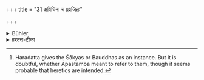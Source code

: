 +++
title = "31 अविधिना च प्रव्रजितः"

+++

<details><summary>Bühler</summary>

31. (Also) a person who has become an ascetic without (being authorized thereto by) the rules (of the law), [^21] 


[^21]:  Haradatta gives the Śākyas or Bauddhas as an instance. But it is doubtful, whether Āpastamba meant to refer to them, though it seems probable that heretics are intended.
</details>

<details><summary>हरदत्त-टीका</summary>

## सूत्रम्
अविधिना च प्रव्रजितः ॥ ३१ ॥  
### टिप्पनी
यश्चाऽविधिना प्रव्रजितः शाक्यादिस्सोऽप्यभोज्यान्नः ॥ ३१ ॥
</details>
